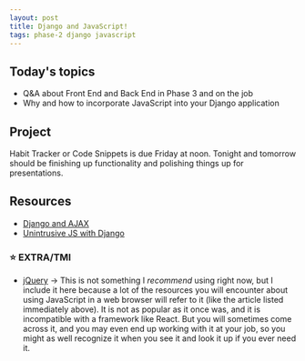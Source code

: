 ```yaml
---
layout: post
title: Django and JavaScript!
tags: phase-2 django javascript
---
```


## Today's topics

- Q&A about Front End and Back End in Phase 3 and on the job
- Why and how to incorporate JavaScript into your Django application

## Project

Habit Tracker or Code Snippets is due Friday at noon. Tonight and tomorrow should be finishing up functionality and polishing things up for presentations.

## Resources

- [Django and AJAX](https://realpython.com/django-and-ajax-form-submissions/)
- [Unintrusive JS with Django](https://lethain.com/intro-to-unintrusive-javascript-with-django/)

### ⭐ EXTRA/TMI

- [jQuery](https://jquery.com/) -> This is not something I _recommend_ using right now, but I include it here because a lot of the resources you will encounter about using JavaScript in a web browser will refer to it (like the article listed immediately above). It is not as popular as it once was, and it is incompatible with a framework like React. But you will sometimes come across it, and you may even end up working with it at your job, so you might as well recognize it when you see it and look it up if you ever need it.
